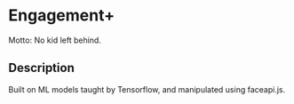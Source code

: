 # Engagement+
Motto: No kid left behind.

## Description
Built on ML models taught by Tensorflow, and manipulated using faceapi.js.
